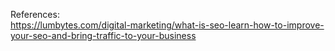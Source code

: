 References: <br />
https://lumbytes.com/digital-marketing/what-is-seo-learn-how-to-improve-your-seo-and-bring-traffic-to-your-business
